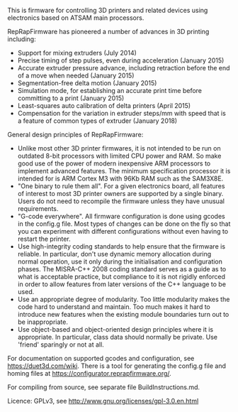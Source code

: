 This is firmware for controlling 3D printers and related devices using electronics based on ATSAM main processors.

RepRapFirmware has pioneered a number of advances in 3D printing including:

* Support for mixing extruders (July 2014)
* Precise timing of step pulses, even during acceleration (January 2015)
* Accurate extruder pressure advance, including retraction before the end of a move when needed (January 2015)
* Segmentation-free delta motion (January 2015)
* Simulation mode, for establishing an accurate print time before committing to a print (January 2015)
* Least-squares auto calibration of delta printers (April 2015)
* Compensation for the variation in extruder steps/mm with speed that is a feature of common types of extruder (January 2018)

General design principles of RepRapFirmware:

* Unlike most other 3D printer firmwares, it is not intended to be run on outdated 8-bit processors with limited CPU power and RAM. So make good use of the power of modern inexpensive ARM processors to implement advanced features. The minimum specification processor it is intended for is ARM Cortex M3 with 96Kb RAM such as the SAM3X8E.
* "One binary to rule them all". For a given electronics board, all features of interest to most 3D printer owners are supported by a single binary. Users do not need to recompile the firmware unless they have unusual requirements.
* "G-code everywhere". All firmware configuration is done using gcodes in the config.g file. Most types of changes can be done on the fly so that you can experiment with different configurations without even having to restart the printer.
* Use high-integrity coding standards to help ensure that the firmware is reliable. In particular, don't use dynamic memory allocation during normal operation, use it only during the initialisation and configuration phases. The MISRA-C++ 2008 coding standard serves as a guide as to what is acceptable practice, but compliance to it is not rigidly enforced in order to allow features from later versions of the C++ language to be used.
* Use an appropriate degree of modularity. Too little modularity makes the code hard to understand and maintain. Too much makes it hard to introduce new features when the existing module boundaries turn out to be inappropriate.
* Use object-based and object-oriented design principles where it is appropriate. In particular, class data should normally be private. Use 'friend' sparingly or not at all.

For documentation on supported gcodes and configuration, see https://duet3d.com/wiki. There is a tool for generating the config.g file and homing files at https://configurator.reprapfirmware.org/.

For compiling from source, see separate file BuildInstructions.md.

Licence: GPLv3, see http://www.gnu.org/licenses/gpl-3.0.en.html
